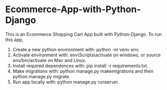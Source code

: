 # Ecommerce-App-with-Python-Django

This is an Ecommerce Shopping Cart App built with Python-Django. To run this app, 

1.	Create a new python environment with: python -m venv env.
2.	Activate environment with: env\Scripts\activate on windows, or source env/bin/activate on Mac and Linux.
3.	Install required dependences with: pip install -r requirements.txt.
4.	Make migrations with: python manage.py makemigrations and then python manage.py migrate.
5.	Run app locally with: python manage.py runserver.

